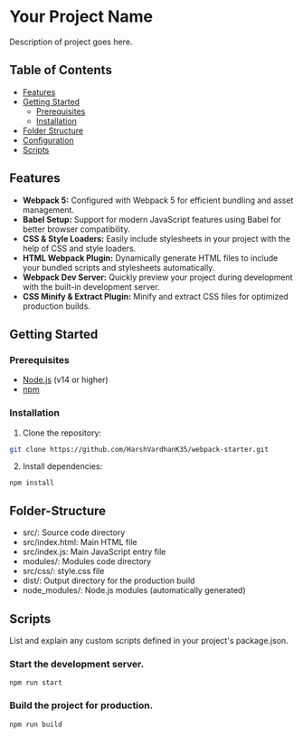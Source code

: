 # Your Project Name
Description of project goes here.

## Table of Contents

- [Features](#features)
- [Getting Started](#getting-started)
  - [Prerequisites](#prerequisites)
  - [Installation](#installation)
- [Folder Structure](#folder-structure)
- [Configuration](#configuration)
- [Scripts](#scripts)

## Features

- **Webpack 5:** Configured with Webpack 5 for efficient bundling and asset management.
- **Babel Setup:** Support for modern JavaScript features using Babel for better browser compatibility.
- **CSS & Style Loaders:** Easily include stylesheets in your project with the help of CSS and style loaders.
- **HTML Webpack Plugin:** Dynamically generate HTML files to include your bundled scripts and stylesheets automatically.
- **Webpack Dev Server:** Quickly preview your project during development with the built-in development server.
- **CSS Minify & Extract Plugin:** Minify and extract CSS files for optimized production builds.

## Getting Started

### Prerequisites
- [Node.js](https://nodejs.org/) (v14 or higher)
- [npm](https://www.npmjs.com/)

### Installation

1. Clone the repository:
  ```bash
  git clone https://github.com/HarshVardhanK35/webpack-starter.git
  ```

2. Install dependencies:
  ```
  npm install
  ```

## Folder-Structure
- src/: Source code directory
- src/index.html: Main HTML file
- src/index.js: Main JavaScript entry file
- modules/: Modules code directory
- src/css/: style.css file
- dist/: Output directory for the production build
- node_modules/: Node.js modules (automatically generated)

## Scripts
List and explain any custom scripts defined in your project's package.json.

### Start the development server.
  ```
  npm run start
  ```

### Build the project for production.
  ```
  npm run build
  ```